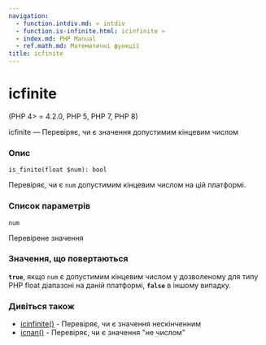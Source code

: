 ```yaml
---
navigation:
  - function.intdiv.md: « intdiv
  - function.is-infinite.html: ісinfinite »
  - index.md: PHP Manual
  - ref.math.md: Математичні функції
title: ісfinite
---
```

# ісfinite

(PHP 4> = 4.2.0, PHP 5, PHP 7, PHP 8)

ісfinite — Перевіряє, чи є значення допустимим кінцевим числом

### Опис

```methodsynopsis
is_finite(float $num): bool
```

Перевіряє, чи є `num` допустимим кінцевим числом на цій платформі.

### Список параметрів

`num`

Перевірене значення

### Значення, що повертаються

**`true`**, якщо `num` є допустимим кінцевим числом у дозволеному для типу PHP float діапазоні на даній платформі, **`false`** в іншому випадку.

### Дивіться також

-   [ісinfinite()](function.is-infinite.md) - Перевіряє, чи є значення нескінченним
-   [ісnan()](function.is-nan.md) - Перевіряє, чи є значення "не числом"
